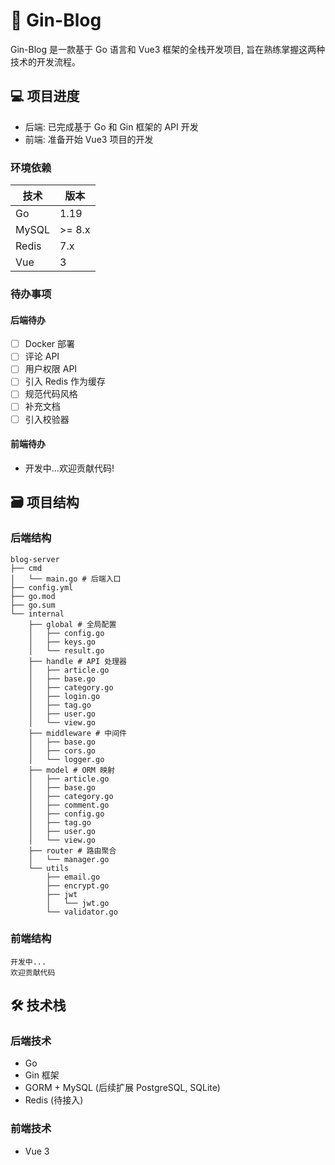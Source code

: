 # 🌻 Gin-Blog


Gin-Blog 是一款基于 Go 语言和 Vue3 框架的全栈开发项目, 旨在熟练掌握这两种技术的开发流程。

## 💻 项目进度

- 后端: 已完成基于 Go 和 Gin 框架的 API 开发
- 前端: 准备开始 Vue3 项目的开发

### 环境依赖

| 技术    | 版本     |
|-------|--------|
| Go    | 1.19   |
| MySQL | >= 8.x |
| Redis | 7.x    |
| Vue   | 3      |

### 待办事项

#### 后端待办

- [ ] Docker 部署
- [ ] 评论 API
- [ ] 用户权限 API
- [ ] 引入 Redis 作为缓存
- [ ] 规范代码风格
- [ ] 补充文档
- [ ] 引入校验器

#### 前端待办

- 开发中...欢迎贡献代码!

## 🗃 项目结构

### 后端结构

```
blog-server
├── cmd
│   └── main.go # 后端入口
├── config.yml
├── go.mod
├── go.sum
└── internal
    ├── global # 全局配置
    │   ├── config.go
    │   ├── keys.go
    │   └── result.go
    ├── handle # API 处理器
    │   ├── article.go
    │   ├── base.go
    │   ├── category.go
    │   ├── login.go
    │   ├── tag.go
    │   ├── user.go
    │   └── view.go
    ├── middleware # 中间件
    │   ├── base.go
    │   ├── cors.go
    │   └── logger.go
    ├── model # ORM 映射
    │   ├── article.go
    │   ├── base.go
    │   ├── category.go
    │   ├── comment.go
    │   ├── config.go
    │   ├── tag.go
    │   ├── user.go
    │   └── view.go
    ├── router # 路由聚合
    │   └── manager.go
    └── utils
        ├── email.go
        ├── encrypt.go
        ├── jwt
        │   └── jwt.go
        └── validator.go
```

### 前端结构

```
开发中...
欢迎贡献代码
```

## 🛠 技术栈

### 后端技术

- Go
- Gin 框架
- GORM + MySQL (后续扩展 PostgreSQL, SQLite)
- Redis (待接入)

### 前端技术

- Vue 3